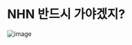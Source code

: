 # NHN 반드시 가야겠지?

![image](https://github.com/nhn-for-study/.github/assets/105257665/76f5bad0-06f8-43f1-8374-423831bf5023)
